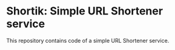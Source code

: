 # Shortik: Simple URL Shortener service

This repository contains code of a simple URL Shortener service.